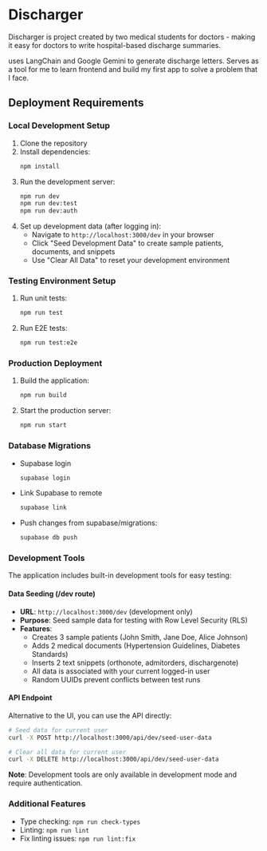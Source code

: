 # Discharger

Discharger is project created by two medical students for doctors - making it easy for doctors to write hospital-based discharge summaries.

uses LangChain and Google Gemini to generate discharge letters. Serves as a tool for me to learn frontend and build my first app to solve a problem that I face.

## Deployment Requirements

### Local Development Setup
1. Clone the repository
2. Install dependencies:
   ```bash
   npm install
   ```
3. Run the development server:
   ```bash
   npm run dev
   npm run dev:test
   npm run dev:auth
   ```
4. Set up development data (after logging in):
   - Navigate to `http://localhost:3000/dev` in your browser
   - Click "Seed Development Data" to create sample patients, documents, and snippets
   - Use "Clear All Data" to reset your development environment

### Testing Environment Setup
1. Run unit tests:
   ```bash
   npm run test
   ```
2. Run E2E tests:
   ```bash
   npm run test:e2e
   ```

### Production Deployment
1. Build the application:
   ```bash
   npm run build
   ```
2. Start the production server:
   ```bash
   npm run start
   ```

### Database Migrations
- Supabase login
  ```bash
  supabase login
  ```
- Link Supabase to remote
  ```bash
  supabase link
  ```
- Push changes from supabase/migrations:
  ```bash
  supabase db push
  ```

### Development Tools
The application includes built-in development tools for easy testing:

#### Data Seeding (/dev route)
- **URL**: `http://localhost:3000/dev` (development only)
- **Purpose**: Seed sample data for testing with Row Level Security (RLS)
- **Features**:
  - Creates 3 sample patients (John Smith, Jane Doe, Alice Johnson)
  - Adds 2 medical documents (Hypertension Guidelines, Diabetes Standards)
  - Inserts 2 text snippets (orthonote, admitorders, dischargenote)
  - All data is associated with your current logged-in user
  - Random UUIDs prevent conflicts between test runs

#### API Endpoint
Alternative to the UI, you can use the API directly:
```bash
# Seed data for current user
curl -X POST http://localhost:3000/api/dev/seed-user-data

# Clear all data for current user
curl -X DELETE http://localhost:3000/api/dev/seed-user-data
```

**Note**: Development tools are only available in development mode and require authentication.

### Additional Features
- Type checking: `npm run check-types`
- Linting: `npm run lint`
- Fix linting issues: `npm run lint:fix`

